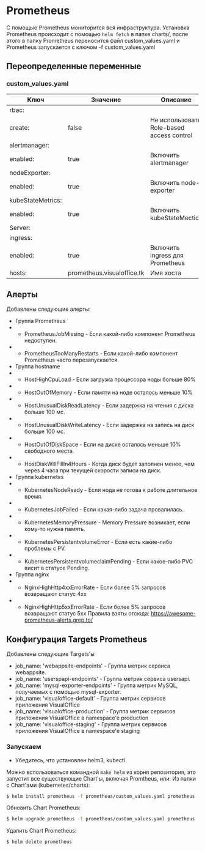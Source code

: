 # Prometheus
С помощью Prometheus мониторится вся инфраструктура.
Установка Prometheus происходит с помощью ```helm fetch``` в папке charts/, после этого в папку Prometheus переносится файл custom_values.yaml и Prometheus запускается с ключом -f custom_values.yaml

## Переопределенные переменные
### custom_values.yaml
| Ключ | Значение | Описание |
| ------ | ------ | ----- |
| rbac: |  |  |
| create: | false | Не использовать Role-based access control |
| alertmanager: | | |
| enabled: | true | Включить alertmanager |
| nodeExporter: | | |
| enabled: | true | Включить node-exporter |
| kubeStateMetrics: | | |
| enabled: | true | Включить kubeStateMectics |
| Server: | | |
| ingress: | | |
| enabled: | true | Включить ingress для Prometheus |
| hosts: | prometheus.visualoffice.tk | Имя хоста |
## Алерты
Добавлены следующие алерты:
* Группа Prometheus
* - PrometheusJobMissing - Если какой-либо компонент Prometheus недоступен.
* - PrometheusTooManyRestarts - Если какой-либо компонент Prometheus часто перезапускается.
* Группа hostname
* - HostHighCpuLoad - Если загрузка процессора ноды больше 80%
* - HostOutOfMemory - Если памяти на ноде осталось меньше 10%
* - HostUnusualDiskReadLatency - Если задержка на чтения с диска больше 100 мс.
* - HostUnusualDiskWriteLatency - Если задержка на запись на диск больше 100 мс.
* - HostOutOfDiskSpace - Если на диске осталось меньше 10% свободного места.
* - HostDiskWillFillIn4Hours - Когда диск будет заполнен менее, чем через 4 часа при текущей скорости записи на диск.
* Группа kubernetes
* - KubernetesNodeReady - Если нода не готова к работе длительное время.
* - KubernetesJobFailed - Если какая-либо задача провалилась.
* - KubernetesMemoryPressure - Memory Pressure возникает, если кому-то нужна память.
* - KubernetesPersistentvolumeError - Если есть какие-либо проблемы с PV.
* - KubernetesPersistentvolumeclaimPending - Если какое-либо PVC висит в статусе Pending.
* Группа nginx
* - NginxHighHttp4xxErrorRate - Если более 5% запросов возвращают статус 4xx
* - NginxHighHttp5xxErrorRate - Если более 5% запросов возвращают статус 5хх
Правила взяты отсюда: https://awesome-prometheus-alerts.grep.to/
## Конфигурация Targets Prometheus
Добавлены следующие Targets'ы
* job_name: 'webappsite-endpoints' - Группа метрик сервиса webappsite.
* job_name: 'userspapi-endpoints' - Группа метрик сервиса usersapi.
* job_name: 'mysql-exporter-endpoints' - Группа метрик MySQL, получаемых с помощью mysql-exporter.
* job_name: 'visualoffice-default' - Группа метрик сервисов приложения VisualOffice
* job_name: 'visualoffice-production' - Группа метрик сервисов приложения VisualOffice в namespace'e production
* job_name: 'visualoffice-staging' - Группа метрик сервисов приложения VisualOffice в namespace'e staging

### Запускаем
* Убедитесь, что установлен helm3, kubectl

Можно вспользоваться командной ```make helm``` из корня репозитория, это запустит все существующие Chart'ы, включая Promtheus, или:
Из папки с Chart'ами (kubernetes/charts):
```sh
$ helm install prometheus -f prometheus/custom_values.yaml prometheus -n monitoring
```
Обновить Chart Prometheus:
```sh
$ helm upgrade prometheus -f prometheus/custom_values.yaml prometheus -n monitoring
```
Удалить Chart Prometheus:
```sh
$ helm delete prometheus
```
